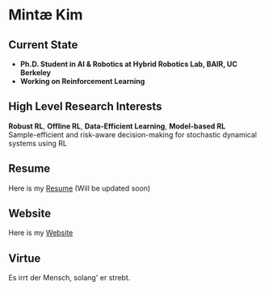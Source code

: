 # Mintæ Kim

## Current State
- **Ph.D. Student in AI & Robotics at Hybrid Robotics Lab, BAIR, UC Berkeley**
- **Working on Reinforcement Learning**

## High Level Research Interests
**Robust RL**, **Offline RL**, **Data-Efficient Learning**, **Model-based RL**  
Sample-efficient and risk-aware decision-making for stochastic dynamical systems using RL

## Resume
Here is my [Resume](./Resume_Mintæ_Kim.pdf) (Will be updated soon)

## Website
Here is my [Website](https://sites.google.com/view/mintae-kim)

## Virtue
Es irrt der Mensch, solang' er strebt.
